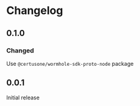 # Changelog

## 0.1.0

### Changed

Use `@certusone/wormhole-sdk-proto-node` package

## 0.0.1

Initial release
